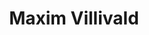 ---
title: 'Maxim Villivald'
url: 'https://proj.create-react-app.com/'
tags: ['Web Developer', 'Student', 'Front End', 'HTML', 'CSS', 'JavaScript', 'React', 'Blog']
updatesFeed: 'https://create-react-app.com/'
nsfw: false
rss: false
---